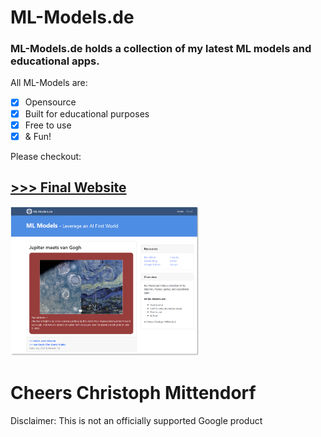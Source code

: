 # ML-Models.de
### ML-Models.de holds a collection of my latest ML models and educational apps.

All ML-Models are:

- [x] Opensource
- [x] Built for educational purposes
- [x] Free to use
- [x] & Fun!

Please checkout:
## [>>> Final Website](http://ml-models.de/ "ML-Models")

<img src="https://github.com/Cassini-chris/ML-Models.de/blob/main/_GITHUB/readme/images/ml-models.png" alt="ML-models" width="60%">

# Cheers Christoph Mittendorf

Disclaimer: This is not an officially supported Google product
